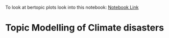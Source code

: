 To look at bertopic plots look into this notebook: [Notebook Link](https://www.kaggle.com/ritikjain00/topic-modelling-of-climate-disasters/notebook)

# Topic Modelling of Climate disasters
